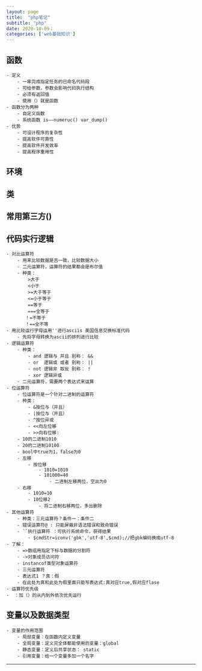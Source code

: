 ```yaml
---
layout: page
title:  "php笔记"
subtitle: "php"
date: 2020-10-09；
categories: ['web基础知识']
---
```


## 函数
    - 定义
        - 一串完成指定任务的已命名代码段
        - 可给参数，参数会影响代码执行结构
        - 必须有返回值
        - 使用（）就是函数
    - 函数分为两种
        - 自定义函数
        - 系统函数 is——numeruc() var_dump()
    - 优势
        - 可设计程序的复杂性
        - 提高软件可靠性
        - 提高软件开发效率
        - 提高程序重用性
## 环境

## 类 

## 常用第三方() 

## 代码实行逻辑
    - 对比运算符
        - 用来比较数据是否一致，比较数据大小
        - 二元运算符，运算符的结果都会是布尔值
        - 种类：
            >大于
            <小于
            >=大于等于
            <=小于等于
            ==等于
            ===全等于
           ！=不等于
           ！==全不等
    - 用比较运行字母运用''进行asciis 美国信息交换标准代码
        - 先将字母转换为ascii的排列进行比较
    - 逻辑运算符
        - 种类：
            - and 逻辑与 并且 别称： &&
            - or  逻辑或 或者 别称： ||
            - not 逻辑非 取反 别称： !
            - xor 逻辑异或
        - 二元运算符，需要两个表达式来运算
    - 位运算符   
        - 位运算符是一个针对二进制的运算符
        - 种类：
            - &按位与（并且）
            - |按位与（并且）
            - ^按位异或
            - <<向左位移
            - >>向右位移:
        - 10的二进制1010
        - 20的二进制10100
        - bool中true为1，false为0
        - 左移
            - 按位移
                - 1010=1010
                - 101000=40
                    - 二进制左移两位，空出为0
        - 右移
            - 1010=10
            - 10位移2
                - 将二进制右移两位，多出删除
    - 其他运算符
        - 种类：三元运算符？条件一：条件二
        - 错误运算符@ : 只能屏蔽非语法错误和致命错误
        - ``执行运算符 ：可执行系统命令，获得结果
            - $cmdStr=iconv('gbk','utf-8',$cmd);//把gbk编码换成utf-8
    - 了解：
        - =>数组用指定下标与数据的分割符
        - ->对象成员访问符
        - instancof类型对象运算符
        - 三元运算符
        - 表达式1 ？真：假
        - 在此处为真和此处为假里面只能写表达式:真对应true,假对应flase
    - 运算符优先级
    -  ：加（）的从内到外依次优先运行
## 变量以及数据类型
    - 变量的作用范围
        - 局部变量：在函数内定义变量
        - 全局变量：定义完全体都能使用的变量：global
        - 静态变量：定义后共享状态： static
        - 引用变量：给一个变量多加一个名字


---